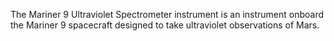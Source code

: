 The Mariner 9 Ultraviolet Spectrometer instrument is an instrument onboard the Mariner 9 spacecraft designed to
            take ultraviolet observations of Mars.
        